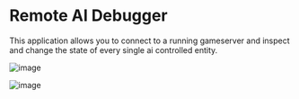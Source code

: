 # Remote AI Debugger

This application allows you to connect to a running gameserver and inspect and change the state of
every single ai controlled entity.

![image](https://raw.githubusercontent.com/wiki/mgerhardy/vengi/images/aidebug-connect.png)

![image](https://raw.githubusercontent.com/wiki/mgerhardy/vengi/images/aidebug-debug.png)
